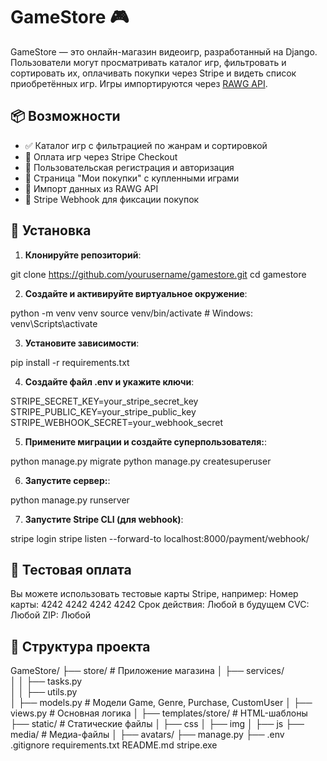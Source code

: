 # GameStore 🎮

GameStore — это онлайн-магазин видеоигр, разработанный на Django. Пользователи могут просматривать каталог игр, фильтровать и сортировать их, оплачивать покупки через Stripe и видеть список приобретённых игр. Игры импортируются через [RAWG API](https://rawg.io/apidocs).

## 📦 Возможности

- ✅ Каталог игр с фильтрацией по жанрам и сортировкой
- 🛒 Оплата игр через Stripe Checkout
- 👤 Пользовательская регистрация и авторизация
- 📃 Страница "Мои покупки" с купленными играми
- 🔄 Импорт данных из RAWG API
- 🔐 Stripe Webhook для фиксации покупок

## 🚀 Установка

1. **Клонируйте репозиторий**:

git clone https://github.com/yourusername/gamestore.git
cd gamestore

2. **Создайте и активируйте виртуальное окружение**:

python -m venv venv
source venv/bin/activate  # Windows: venv\Scripts\activate

3. **Установите зависимости**:

pip install -r requirements.txt

4. **Создайте файл .env и укажите ключи**:

STRIPE_SECRET_KEY=your_stripe_secret_key
STRIPE_PUBLIC_KEY=your_stripe_public_key
STRIPE_WEBHOOK_SECRET=your_webhook_secret

5. **Примените миграции и создайте суперпользователя:**:

python manage.py migrate
python manage.py createsuperuser

6. **Запустите сервер:**:

python manage.py runserver

7. **Запустите Stripe CLI (для webhook)**:

stripe login
stripe listen --forward-to localhost:8000/payment/webhook/

## 🧪 Тестовая оплата

Вы можете использовать тестовые карты Stripe, например:
Номер карты: 4242 4242 4242 4242
Срок действия: Любой в будущем
CVC: Любой
ZIP: Любой

## 📁 Структура проекта

GameStore/
├── store/                  # Приложение магазина
│   ├── services/           
│   │   ├── tasks.py           
│   │   ├── utils.py           
│   ├── models.py           # Модели Game, Genre, Purchase, CustomUser
│   ├── views.py            # Основная логика
│   ├── templates/store/    # HTML-шаблоны
├── static/                 # Статические файлы
│   ├── css
│   ├── img
│   ├── js
├── media/                  # Медиа-файлы
│   ├── avatars/
├── manage.py
├── .env
.gitignore
requirements.txt
README.md
stripe.exe
